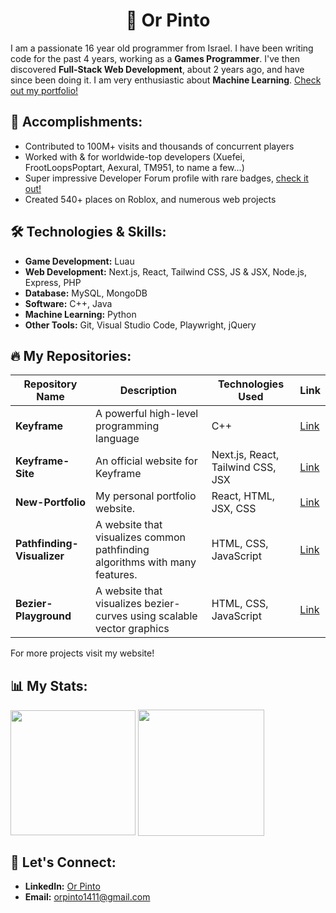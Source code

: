 # <h1 align="center">👋 Or Pinto</h1>

I am a passionate 16 year old programmer from Israel. I have been writing code for the past 4 years, working as a **Games Programmer**. I've then discovered **Full-Stack Web Development**, about 2 years ago, and have since been doing it. I am very enthusiastic about **Machine Learning**. [Check out my portfolio!](https://expdev-mul.github.io/New-Portfolio/)

## 🎉 Accomplishments:
- Contributed to 100M+ visits and thousands of concurrent players
- Worked with & for worldwide-top developers (Xuefei, FrootLoopsPoptart, Aexural, TM951, to name a few...)
- Super impressive Developer Forum profile with rare badges, [check it out!](https://devforum.roblox.com/u/complexmetatable/summary)
- Created 540+ places on Roblox, and numerous web projects

## 🛠️ Technologies & Skills:
- **Game Development:** Luau
- **Web Development:** Next.js, React, Tailwind CSS, JS & JSX, Node.js, Express, PHP
- **Database:** MySQL, MongoDB
- **Software:** C++, Java
- **Machine Learning:** Python
- **Other Tools:** Git, Visual Studio Code, Playwright, jQuery

## 🔥 My Repositories:
| Repository Name | Description | Technologies Used | Link |
|-----------------|-------------|-------------------|------|
| **Keyframe**  | A powerful high-level programming language | C++ | [Link](https://github.com/ExpDev-mul/Keyframe) |
| **Keyframe-Site**| An official website for Keyframe | Next.js, React, Tailwind CSS, JSX | [Link](https://github.com/ExpDev-mul/Keyframe-Site) |
| **New-Portfolio**| My personal portfolio website. | React, HTML, JSX, CSS | [Link](https://github.com/ExpDev-mul/New-Portfolio) |
| **Pathfinding-Visualizer**| A website that visualizes common pathfinding algorithms with many features. | HTML, CSS, JavaScript | [Link](https://github.com/ExpDev-mul/Pathfinding-Visualizer) |
| **Bezier-Playground**| A website that visualizes bezier-curves using scalable vector graphics | HTML, CSS, JavaScript | [Link](https://github.com/ExpDev-mul/Bezier-Playground) |

For more projects visit my website!

## 📊 My Stats:

<img height=200 align="center" src="https://my-stats-43gk.vercel.app/api/top-langs/?username=ExpDev-mul&hide=html,scss,css&langs_count=8&layout=compact&theme=radical&card_width=150" />
<img align="center" height=202 src="https://github-readme-streak-stats-git-main-davids-projects-ad77adcc.vercel.app/?user=ExpDev-mul&theme=radical"/>

## 🤝 Let's Connect:
- **LinkedIn:** [Or Pinto](https://www.linkedin.com/in/or-pinto-815028319/)
- **Email:** orpinto1411@gmail.com
